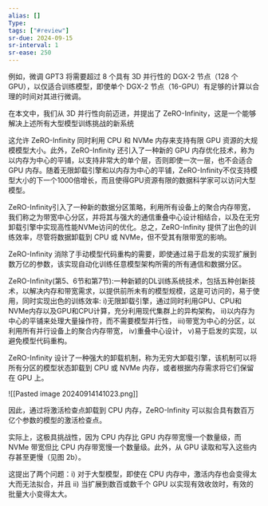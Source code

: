 ```yaml
---
alias: []
Type: 
tags: ["#review"]
sr-due: 2024-09-15
sr-interval: 1
sr-ease: 250
---
```


例如，微调 GPT3 将需要超过 8 个具有 3D 并行性的 DGX-2 节点（128 个 GPU），以仅适合训练模型，即使单个 DGX-2 节点（16-GPU）有足够的计算以合理的时间对其进行微调。

在本文中，我们从 3D 并行性向前迈进，并提出了 ZeRO-Infinity，这是一个能够解决上述所有大型模型训练挑战的新系统

这允许 ZeRO-Infinity 同时利用 CPU 和 NVMe 内存来支持有限 GPU 资源的大规模模型大小。此外，ZeRO-Infinity 还引入了一种新的 GPU 内存优化技术，称为以内存为中心的平铺，以支持非常大的单个层，否则即使一次一层，也不会适合 GPU 内存。随着无限卸载引擎和以内存为中心的平铺，ZeRO-Infinity不仅支持模型大小的下一个1000倍增长，而且使得GPU资源有限的数据科学家可以访问大型模型。

ZeRO-Infinity引入了一种新的数据分区策略，利用所有设备上的聚合内存带宽，我们称之为带宽中心分区，并将其与强大的通信重叠中心设计相结合，以及在无穷卸载引擎中实现高性能NVMe访问的优化。总之，ZeRO-Infinity 提供了出色的训练效率，尽管将数据卸载到 CPU 或 NVMe，但不受其有限带宽的影响。

ZeRO-Infinity 消除了手动模型代码重构的需要，即使通过易于启发的实现扩展到数万亿的参数，该实现自动化训练任意模型架构所需的所有通信和数据分区。

ZeRO-Infinity(第5、6节和第7节):一种新颖的DL训练系统技术，包括五种创新技术，以解决内存和带宽需求，以提供前所未有的模型规模，这是可访问的，易于使用，同时实现出色的训练效率:
i)无限卸载引擎，通过同时利用GPU、CPU和NVMe内存以及GPU和CPU计算，充分利用现代集群上的异构架构，
ii)以内存为中心的平铺来处理大量操作符，而不需要模型并行性，
iii)带宽为中心的分区，以利用所有并行设备上的聚合内存带宽，
iv)重叠中心设计，
v)易于启发的实现，以避免模型代码重构。


ZeRO-Infinity 设计了一种强大的卸载机制，称为无穷大卸载引擎，该机制可以将所有分区的模型状态卸载到 CPU 或 NVMe 内存，或者根据内存需求将它们保留在 GPU 上。

![[Pasted image 20240914141023.png]]

因此，通过将激活检查点卸载到 CPU 内存，ZeRO-Infinity 可以拟合具有数百万亿个参数的模型的激活检查点。

实际上，这极具挑战性，因为 CPU 内存比 GPU 内存带宽慢一个数量级，而 NVMe 带宽但比 CPU 内存带宽慢一个数量级。此外，从 GPU 读取和写入这些内存甚至更慢（见图 2b）。

这提出了两个问题：i) 对于大型模型，即使在 CPU 内存中，激活内存也会变得太大而无法拟合，并且 ii) 当扩展到数百或数千个 GPU 以实现有效收敛时，有效的批量大小变得太大。
